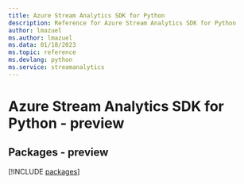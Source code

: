 ```yaml
---
title: Azure Stream Analytics SDK for Python
description: Reference for Azure Stream Analytics SDK for Python
author: lmazuel
ms.author: lmazuel
ms.data: 01/18/2023
ms.topic: reference
ms.devlang: python
ms.service: streamanalytics
---
```

# Azure Stream Analytics SDK for Python - preview
## Packages - preview
[!INCLUDE [packages](stream-analytics-index.md)]